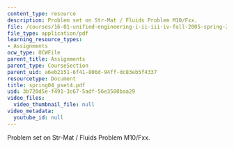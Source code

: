 ```yaml
---
content_type: resource
description: Problem set on Str-Mat / Fluids Problem M10/Fxx.
file: /courses/16-01-unified-engineering-i-ii-iii-iv-fall-2005-spring-2006/3b720d5ef4913c675adf56e3580baa29_spring04_pset4.pdf
file_type: application/pdf
learning_resource_types:
- Assignments
ocw_type: OCWFile
parent_title: Assignments
parent_type: CourseSection
parent_uid: a6eb2151-6f41-806d-94ff-dc83eb5f4337
resourcetype: Document
title: spring04_pset4.pdf
uid: 3b720d5e-f491-3c67-5adf-56e3580baa29
video_files:
  video_thumbnail_file: null
video_metadata:
  youtube_id: null
---
```

Problem set on Str-Mat / Fluids Problem M10/Fxx.